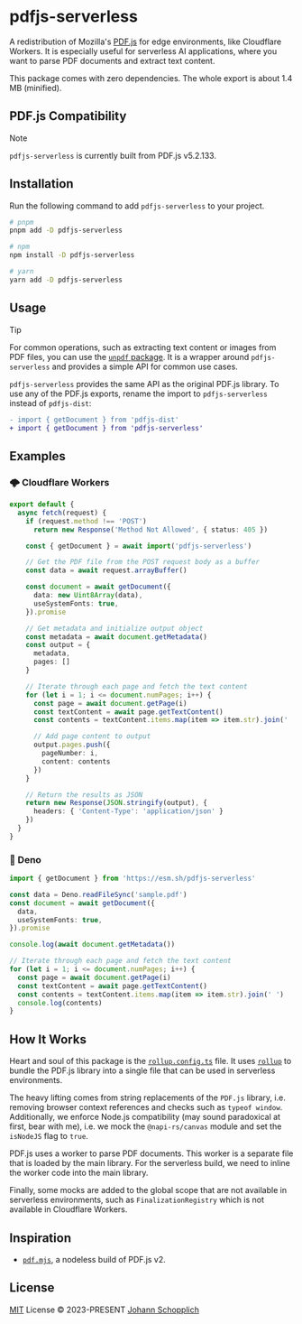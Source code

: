# pdfjs-serverless

A redistribution of Mozilla's [PDF.js](https://github.com/mozilla/pdf.js) for edge environments, like Cloudflare Workers. It is especially useful for serverless AI applications, where you want to parse PDF documents and extract text content.

This package comes with zero dependencies. The whole export is about 1.4 MB (minified).

## PDF.js Compatibility

> [!NOTE]
> `pdfjs-serverless` is currently built from PDF.js v5.2.133.

## Installation

Run the following command to add `pdfjs-serverless` to your project.

```bash
# pnpm
pnpm add -D pdfjs-serverless

# npm
npm install -D pdfjs-serverless

# yarn
yarn add -D pdfjs-serverless
```

## Usage

> [!TIP]
> For common operations, such as extracting text content or images from PDF files, you can use the [`unpdf` package](https://github.com/unjs/unpdf). It is a wrapper around `pdfjs-serverless` and provides a simple API for common use cases.

`pdfjs-serverless` provides the same API as the original PDF.js library. To use any of the PDF.js exports, rename the import to `pdfjs-serverless` instead of `pdfjs-dist`:

```diff
- import { getDocument } from 'pdfjs-dist'
+ import { getDocument } from 'pdfjs-serverless'
```

## Examples

### 🌩 Cloudflare Workers

```ts
export default {
  async fetch(request) {
    if (request.method !== 'POST')
      return new Response('Method Not Allowed', { status: 405 })

    const { getDocument } = await import('pdfjs-serverless')

    // Get the PDF file from the POST request body as a buffer
    const data = await request.arrayBuffer()

    const document = await getDocument({
      data: new Uint8Array(data),
      useSystemFonts: true,
    }).promise

    // Get metadata and initialize output object
    const metadata = await document.getMetadata()
    const output = {
      metadata,
      pages: []
    }

    // Iterate through each page and fetch the text content
    for (let i = 1; i <= document.numPages; i++) {
      const page = await document.getPage(i)
      const textContent = await page.getTextContent()
      const contents = textContent.items.map(item => item.str).join(' ')

      // Add page content to output
      output.pages.push({
        pageNumber: i,
        content: contents
      })
    }

    // Return the results as JSON
    return new Response(JSON.stringify(output), {
      headers: { 'Content-Type': 'application/json' }
    })
  }
}
```

### 🦕 Deno

```ts
import { getDocument } from 'https://esm.sh/pdfjs-serverless'

const data = Deno.readFileSync('sample.pdf')
const document = await getDocument({
  data,
  useSystemFonts: true,
}).promise

console.log(await document.getMetadata())

// Iterate through each page and fetch the text content
for (let i = 1; i <= document.numPages; i++) {
  const page = await document.getPage(i)
  const textContent = await page.getTextContent()
  const contents = textContent.items.map(item => item.str).join(' ')
  console.log(contents)
}
```

## How It Works

Heart and soul of this package is the [`rollup.config.ts`](./rollup.config.ts) file. It uses [`rollup`](https://rollupjs.org/) to bundle the PDF.js library into a single file that can be used in serverless environments.

The heavy lifting comes from string replacements of the `PDF.js` library, i.e. removing browser context references and checks such as `typeof window`. Additionally, we enforce Node.js compatibility (may sound paradoxical at first, bear with me), i.e. we mock the `@napi-rs/canvas` module and set the `isNodeJS` flag to `true`.

PDF.js uses a worker to parse PDF documents. This worker is a separate file that is loaded by the main library. For the serverless build, we need to inline the worker code into the main library.

Finally, some mocks are added to the global scope that are not available in serverless environments, such as `FinalizationRegistry` which is not available in Cloudflare Workers.

## Inspiration

- [`pdf.mjs`](https://github.com/bru02/pdf.mjs), a nodeless build of PDF.js v2.

## License

[MIT](./LICENSE) License © 2023-PRESENT [Johann Schopplich](https://github.com/johannschopplich)
